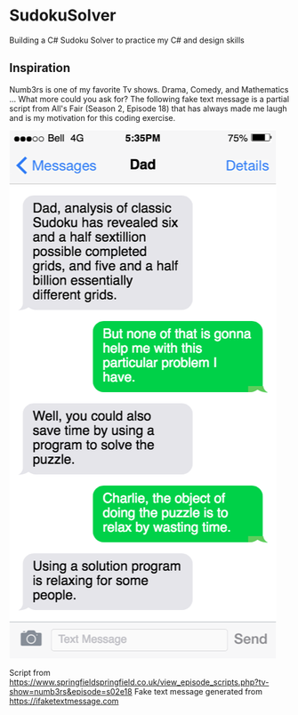 # SudokuSolver
Building a C# Sudoku Solver to practice my C# and design skills

## Inspiration

Numb3rs is one of my favorite Tv shows. Drama, Comedy, and Mathematics ... What more could you ask for? The following fake text message is a partial script from All's Fair (Season 2, Episode 18) that has always made me laugh and is my motivation for this coding exercise. 

![Numb3rs Script from All's Fair S2E18](https://github.com/jamoore5/SudokuSolver/blob/master/numb3rs.png)

Script from https://www.springfieldspringfield.co.uk/view_episode_scripts.php?tv-show=numb3rs&episode=s02e18
Fake text message generated from https://ifaketextmessage.com
